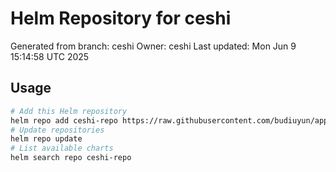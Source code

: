 # Helm Repository for ceshi
Generated from branch: ceshi
Owner: ceshi
Last updated: Mon Jun  9 15:14:58 UTC 2025

## Usage
```bash
# Add this Helm repository
helm repo add ceshi-repo https://raw.githubusercontent.com/budiuyun/appStore/helm-ceshi/
# Update repositories
helm repo update
# List available charts
helm search repo ceshi-repo
```

